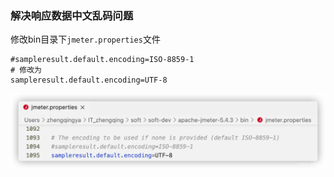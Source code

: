 ### 解决响应数据中文乱码问题

修改bin目录下`jmeter.properties`文件

```shell
#sampleresult.default.encoding=ISO-8859-1
# 修改为 
sampleresult.default.encoding=UTF-8
```

![jmeter-config-response-chinese](images/jmeter-config-response-chinese.png)


